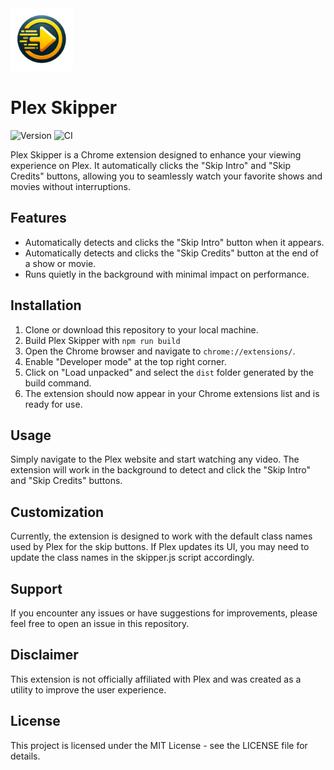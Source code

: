 <img src='./icon.png' width='100'>

# Plex Skipper
![Version](https://img.shields.io/github/v/tag/GuiEpi/plex-skipper?sort=semver&label=version)
![CI](https://github.com/GuiEpi/test-plex-skipper/actions/workflows/ci.yml/badge.svg)

Plex Skipper is a Chrome extension designed to enhance your viewing experience on Plex. It automatically clicks the "Skip Intro" and "Skip Credits" buttons, allowing you to seamlessly watch your favorite shows and movies without interruptions.

## Features
* Automatically detects and clicks the "Skip Intro" button when it appears.
* Automatically detects and clicks the "Skip Credits" button at the end of a show or movie.
* Runs quietly in the background with minimal impact on performance.

## Installation
1. Clone or download this repository to your local machine.
2. Build Plex Skipper with `npm run build`
3. Open the Chrome browser and navigate to `chrome://extensions/`.
4. Enable "Developer mode" at the top right corner.
5. Click on "Load unpacked" and select the `dist` folder generated by the build command.
6. The extension should now appear in your Chrome extensions list and is ready for use.

## Usage
Simply navigate to the Plex website and start watching any video. The extension will work in the background to detect and click the "Skip Intro" and "Skip Credits" buttons.

## Customization
Currently, the extension is designed to work with the default class names used by Plex for the skip buttons. If Plex updates its UI, you may need to update the class names in the skipper.js script accordingly.

## Support
If you encounter any issues or have suggestions for improvements, please feel free to open an issue in this repository.

## Disclaimer
This extension is not officially affiliated with Plex and was created as a utility to improve the user experience.

## License
This project is licensed under the MIT License - see the LICENSE file for details.